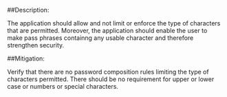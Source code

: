 ##Description:

The application should allow and not limit or enforce the type of characters that are permitted. 
Moreover, the application should enable the user to make pass phrases containng any usable character and 
therefore strengthen security. 

##Mitigation:
	
Verify that there are no password composition rules limiting the type of characters permitted. 
There should be no requirement for upper or lower case or numbers or special characters.
